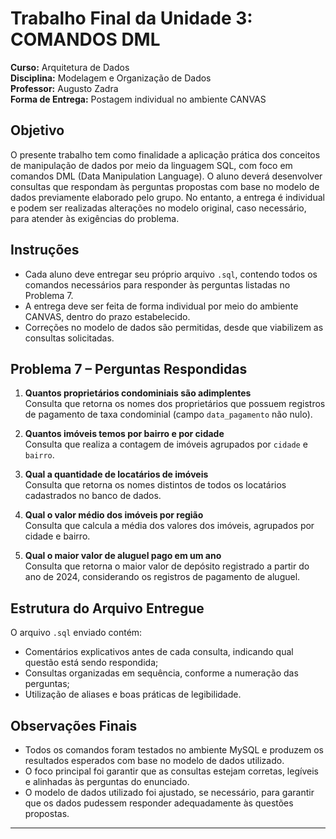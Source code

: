 # Trabalho Final da Unidade 3: COMANDOS DML

**Curso:** Arquitetura de Dados  
**Disciplina:** Modelagem e Organização de Dados  
**Professor:** Augusto Zadra  
**Forma de Entrega:** Postagem individual no ambiente CANVAS

## Objetivo

O presente trabalho tem como finalidade a aplicação prática dos conceitos de manipulação de dados por meio da linguagem SQL, com foco em comandos DML (Data Manipulation Language). O aluno deverá desenvolver consultas que respondam às perguntas propostas com base no modelo de dados previamente elaborado pelo grupo. No entanto, a entrega é individual e podem ser realizadas alterações no modelo original, caso necessário, para atender às exigências do problema.

## Instruções

- Cada aluno deve entregar seu próprio arquivo `.sql`, contendo todos os comandos necessários para responder às perguntas listadas no Problema 7.
- A entrega deve ser feita de forma individual por meio do ambiente CANVAS, dentro do prazo estabelecido.
- Correções no modelo de dados são permitidas, desde que viabilizem as consultas solicitadas.

## Problema 7 – Perguntas Respondidas

1. **Quantos proprietários condominiais são adimplentes**  
   Consulta que retorna os nomes dos proprietários que possuem registros de pagamento de taxa condominial (campo `data_pagamento` não nulo).

2. **Quantos imóveis temos por bairro e por cidade**  
   Consulta que realiza a contagem de imóveis agrupados por `cidade` e `bairro`.

3. **Qual a quantidade de locatários de imóveis**  
   Consulta que retorna os nomes distintos de todos os locatários cadastrados no banco de dados.

4. **Qual o valor médio dos imóveis por região**  
   Consulta que calcula a média dos valores dos imóveis, agrupados por cidade e bairro.

5. **Qual o maior valor de aluguel pago em um ano**  
   Consulta que retorna o maior valor de depósito registrado a partir do ano de 2024, considerando os registros de pagamento de aluguel.

## Estrutura do Arquivo Entregue

O arquivo `.sql` enviado contém:

- Comentários explicativos antes de cada consulta, indicando qual questão está sendo respondida;
- Consultas organizadas em sequência, conforme a numeração das perguntas;
- Utilização de aliases e boas práticas de legibilidade.

## Observações Finais

- Todos os comandos foram testados no ambiente MySQL e produzem os resultados esperados com base no modelo de dados utilizado.
- O foco principal foi garantir que as consultas estejam corretas, legíveis e alinhadas às perguntas do enunciado.
- O modelo de dados utilizado foi ajustado, se necessário, para garantir que os dados pudessem responder adequadamente às questões propostas.

---
